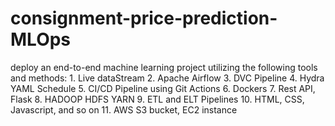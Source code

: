 # consignment-price-prediction-MLOps
deploy an end-to-end machine learning project utilizing the following tools and methods:  1. Live dataStream 2. Apache Airflow 3. DVC Pipeline 4. Hydra YAML Schedule 5. CI/CD Pipeline using Git Actions 6. Dockers 7. Rest API, Flask 8. HADOOP HDFS YARN 9. ETL and ELT Pipelines 10. HTML, CSS, Javascript, and so on 11. AWS S3 bucket, EC2 instance
